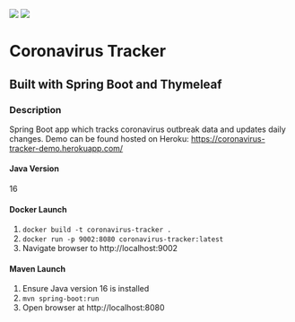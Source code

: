 ![](https://github.com/Lylio/image-repo/blob/master/logos/spring-boot.png?raw=true)
![](https://github.com/Lylio/image-repo/blob/master/logos/thymeleaf.png?raw=true)

# Coronavirus Tracker
## Built with Spring Boot and Thymeleaf

### Description
Spring Boot app which tracks coronavirus outbreak data and updates daily changes. Demo can be found hosted on Heroku: https://coronavirus-tracker-demo.herokuapp.com/

#### Java Version
16

#### Docker Launch
1. `docker build -t coronavirus-tracker .`
2. `docker run -p 9002:8080 coronavirus-tracker:latest`
3. Navigate browser to http://localhost:9002

#### Maven Launch
1. Ensure Java version 16 is installed
2. `mvn spring-boot:run`
3. Open browser at http://localhost:8080

